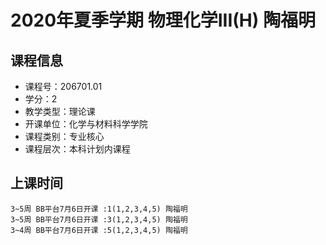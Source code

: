 # 2020年夏季学期 物理化学III(H) 陶福明






## 课程信息

- 课程号：206701.01
- 学分：2
- 教学类型：理论课
- 开课单位：化学与材料科学学院
- 课程类别：专业核心
- 课程层次：本科计划内课程

## 上课时间

```
3~5周 BB平台7月6日开课 :1(1,2,3,4,5) 陶福明
3~5周 BB平台7月6日开课 :3(1,2,3,4,5) 陶福明
3~4周 BB平台7月6日开课 :5(1,2,3,4,5) 陶福明
```


